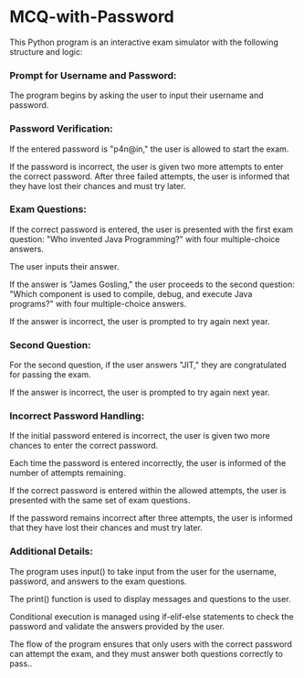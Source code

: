 # MCQ-with-Password

This Python program is an interactive exam simulator with the following structure and logic:

### Prompt for Username and Password:

The program begins by asking the user to input their username and password.

### Password Verification:

If the entered password is "p4n@in," the user is allowed to start the exam.

If the password is incorrect, the user is given two more attempts to enter the correct password. After three failed attempts, the user is informed that they have lost their chances and must try later.

### Exam Questions:

If the correct password is entered, the user is presented with the first exam question: "Who invented Java Programming?" with four multiple-choice answers.

The user inputs their answer.

If the answer is "James Gosling," the user proceeds to the second question: "Which component is used to compile, debug, and execute Java programs?" with four multiple-choice answers.

If the answer is incorrect, the user is prompted to try again next year.

### Second Question:

For the second question, if the user answers "JIT," they are congratulated for passing the exam.

If the answer is incorrect, the user is prompted to try again next year.

### Incorrect Password Handling:

If the initial password entered is incorrect, the user is given two more chances to enter the correct password.

Each time the password is entered incorrectly, the user is informed of the number of attempts remaining.

If the correct password is entered within the allowed attempts, the user is presented with the same set of exam questions.

If the password remains incorrect after three attempts, the user is informed that they have lost their chances and must try later.

### Additional Details:
The program uses input() to take input from the user for the username, password, and answers to the exam questions.

The print() function is used to display messages and questions to the user.

Conditional execution is managed using if-elif-else statements to check the password and validate the answers provided by the user.

The flow of the program ensures that only users with the correct password can attempt the exam, and they must answer both questions correctly to pass..
